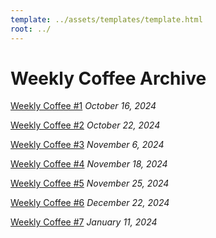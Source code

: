 ```yaml
---
template: ../assets/templates/template.html
root: ../
---
```

# Weekly Coffee Archive

[Weekly Coffee #1](weeklycoffee/wk1.md)
*October 16, 2024*

[Weekly Coffee #2](weeklycoffee/wk2.md)
*October 22, 2024*

[Weekly Coffee #3](weeklycoffee/wk3.md)
*November 6, 2024*

[Weekly Coffee #4](weeklycoffee/wk4.md)
*November 18, 2024*

[Weekly Coffee #5](weeklycoffee/wk5.md)
*November 25, 2024*

[Weekly Coffee #6](weeklycoffee/wk6.md)
*December 22, 2024*

[Weekly Coffee #7](weeklycoffee/wk7.md)
*January 11, 2024*